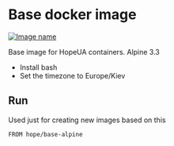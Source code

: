 # Base docker image

[![Image name](https://img.shields.io/badge/docker-hope/base--alpine-brightgreen.svg)](https://hub.docker.com/r/hope/base-alpine/)

Base image for HopeUA containers. Alpine 3.3

- Install bash
- Set the timezone to Europe/Kiev  

## Run

Used just for creating new images based on this

    FROM hope/base-alpine
